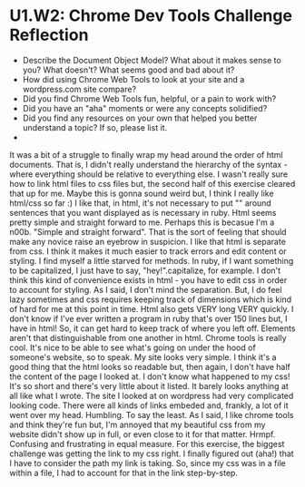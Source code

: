 # U1.W2: Chrome Dev Tools Challenge Reflection

* Describe the Document Object Model? What about it makes sense to you? What doesn't? What seems good and bad about it?
* How did using Chrome Web Tools to look at your site and a wordpress.com site compare?
* Did you find Chrome Web Tools fun, helpful, or a pain to work with?
* Did you have an "aha" moments or were any concepts solidified?
* Did you find any resources on your own that helped you better understand a topic? If so, please list it.
* 

It was a bit of a struggle to finally wrap my head around the order of html documents. That is, I didn't really understand the hierarchy of the syntax - where everything should be relative to everything else. I wasn't really sure how to link html files to css files but, the second half of this exercise cleared that up for me. Maybe this is gonna sound weird but, I think I really like html/css so far :)
I like that, in html, it's not necessary to put "" around sentences that you want displayed as is necessary in ruby. Html seems pretty simple and straight forward to me. Perhaps this is becasue I'm a n00b. "Simple and straight forward". That is the sort of feeling that should make any novice raise an eyebrow in suspicion. I like that html is separate from css. I think it makes it much easier to track errors and edit content or styling. I find myself a little starved for methods. In ruby, if I want something to be capitalized, I just have to say, "hey!".capitalize, for example. I don't think this kind of convenience exists in html - you have to edit css in order to account for styling. As I said, I don't mind the separation. But, I do feel lazy sometimes and css requires keeping track of dimensions which is kind of hard for me at this point in time. Html also gets VERY long VERY quickly. I don't know if I've ever written a program in ruby that's over 150 lines but, I have in html! So, it can get hard to keep track of where you left off. Elements aren't that distinguishable from one another in html.
Chrome tools is really cool. It's nice to be able to see what's going on under the hood of someone's website, so to speak. My site looks very simple. I think it's a good thing that the html looks so readable but, then again, I don't have half the content of the page I looked at. I don't know what happened to my css! It's so short and there's very little about it listed. It barely looks anything at all like what I wrote. The site I looked at on wordpress had very complicated looking code. There were all kinds of links embeded and, frankly, a lot of it went over my head. Humbling. To say the least.
As I said, I like chrome tools and think they're fun but, I'm annoyed that my beautiful css from my website didn't show up in full, or even close to it for that matter. Hrmpf. Confusing and frustrating in equal measure.
For this exercise, the biggest challenge was getting the link to my css right. I finally figured out (aha!) that I have to consider the path my link is taking. So, since my css was in a file within a file, I had to account for that in the link step-by-step.
